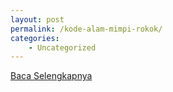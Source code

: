 ```yaml
---
layout: post
permalink: /kode-alam-mimpi-rokok/
categories:
    - Uncategorized
---
```


[Baca Selengkapnya](/04)